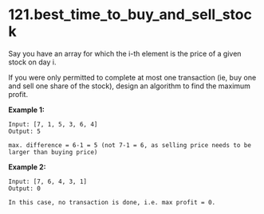 # 121.best_time_to_buy_and_sell_stock

Say you have an array for which the i-th element is the price of a given stock on day i.

If you were only permitted to complete at most one transaction (ie, buy one and sell one share of the stock), design an algorithm to find the maximum profit.

__Example 1:__
```
Input: [7, 1, 5, 3, 6, 4]
Output: 5

max. difference = 6-1 = 5 (not 7-1 = 6, as selling price needs to be larger than buying price)
```
__Example 2:__
```
Input: [7, 6, 4, 3, 1]
Output: 0

In this case, no transaction is done, i.e. max profit = 0.
```